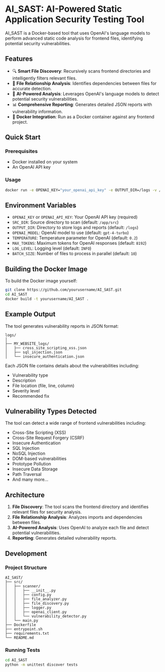 # AI_SAST: AI-Powered Static Application Security Testing Tool

AI_SAST is a Docker-based tool that uses OpenAI's language models to perform advanced static code analysis for frontend files, identifying potential security vulnerabilities.

## Features

- 🔍 **Smart File Discovery**: Recursively scans frontend directories and intelligently filters relevant files.
- 🔄 **File Relationship Analysis**: Identifies dependencies between files for accurate detection.
- 🧠 **AI-Powered Analysis**: Leverages OpenAI's language models to detect potential security vulnerabilities.
- 📊 **Comprehensive Reporting**: Generates detailed JSON reports with vulnerability information.
- 🐳 **Docker Integration**: Run as a Docker container against any frontend project.

## Quick Start

### Prerequisites

- Docker installed on your system
- An OpenAI API key

### Usage

```bash
docker run -e OPENAI_KEY="your_openai_api_key" -e OUTPUT_DIR=/logs -v /path/to/your/frontend:/app/src -v /path/to/output:/logs username/AI_SAST
```

## Environment Variables

- `OPENAI_KEY` or `OPENAI_API_KEY`: Your OpenAI API key (required)
- `SRC_DIR`: Source directory to scan (default: `/app/src`)
- `OUTPUT_DIR`: Directory to store logs and reports (default: `/logs`)
- `OPENAI_MODEL`: OpenAI model to use (default: `gpt-4-turbo`)
- `TEMPERATURE`: Temperature parameter for OpenAI (default: `0.2`)
- `MAX_TOKENS`: Maximum tokens for OpenAI responses (default: `8192`)
- `LOG_LEVEL`: Logging level (default: `INFO`)
- `BATCH_SIZE`: Number of files to process in parallel (default: `10`)

## Building the Docker Image

To build the Docker image yourself:

```bash
git clone https://github.com/yourusername/AI_SAST.git
cd AI_SAST
docker build -t yourusername/AI_SAST .
```

## Example Output

The tool generates vulnerability reports in JSON format:

```
logs/
│
├── MY_WEBSITE_logs/
│   ├── cross_site_scripting_xss.json
│   ├── sql_injection.json
│   └── insecure_authentication.json
```

Each JSON file contains details about the vulnerabilities including:
- Vulnerability type
- Description
- File location (file, line, column)
- Severity level
- Recommended fix

## Vulnerability Types Detected

The tool can detect a wide range of frontend vulnerabilities including:

- Cross-Site Scripting (XSS)
- Cross-Site Request Forgery (CSRF)
- Insecure Authentication
- SQL Injection
- NoSQL Injection
- DOM-based vulnerabilities
- Prototype Pollution
- Insecure Data Storage
- Path Traversal
- And many more...

## Architecture

1. **File Discovery**: The tool scans the frontend directory and identifies relevant files for security analysis.
2. **File Relationship Analysis**: Analyzes imports and dependencies between files.
3. **AI-Powered Analysis**: Uses OpenAI to analyze each file and detect potential vulnerabilities.
4. **Reporting**: Generates detailed vulnerability reports.

## Development

### Project Structure

```
AI_SAST/
├── src/
│   ├── scanner/
│   │   ├── __init__.py
│   │   ├── config.py
│   │   ├── file_analyzer.py
│   │   ├── file_discovery.py
│   │   ├── logger.py
│   │   ├── openai_client.py
│   │   └── vulnerability_detector.py
│   └── main.py
├── Dockerfile
├── entrypoint.sh
├── requirements.txt
└── README.md
```

### Running Tests

```bash
cd AI_SAST
python -m unittest discover tests
```
